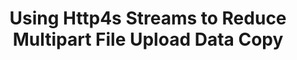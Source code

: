 ---
title: "Using Http4s Streams to Reduce Multipart File Upload Data Copy"
categories:
  - Scala
tags:
  - Typelevel-Cats
  - Non-Blocking/Concurrency
excerpt_separator: <!--more-->
examples: 
  - http-maven-receiver
---